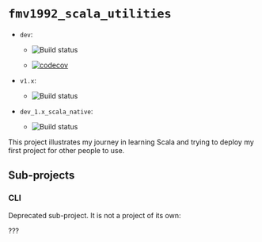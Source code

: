 # `fmv1992_scala_utilities`

*   `dev`:

    *   ![Build status](https://travis-ci.com/fmv1992/fmv1992_scala_utilities.svg?branch=dev)

    *   [![codecov](https://codecov.io/gh/fmv1992/fmv1992_scala_utilities/branch/dev/graph/badge.svg)](https://codecov.io/gh/fmv1992/fmv1992_scala_utilities)

*   `v1.x`:

    *   ![Build status](https://travis-ci.org/fmv1992/fmv1992_scala_utilities.svg?branch=v1.x)

*   `dev_1.x_scala_native`:

    *   ![Build status](https://travis-ci.org/fmv1992/fmv1992_scala_utilities.svg?branch=dev_1.x_scala_native)

This project illustrates my journey in learning Scala and trying to deploy my first project for other people to use.

## Sub-projects

### CLI

Deprecated sub-project. It is not a project of its own:

???

<!--

## TODO

*   Important commit: `b13d013d897bfbde2f6c94a6264cc3e5319078f6`: has no
    circular dependencies with other projects.

1.  Publish on a central repository. See:

    i.  <https://central.sonatype.org/pages/ossrh-guide.html#initial-setup>

    i.  <https://docs.scala-lang.org/overviews/contributors/index.html>

1.  Have 90% of code coverage.

1.  Document the code according to:

    1.  <https://docs.scala-lang.org/tour/packages-and-imports.html>

        *   ???: Use the `io.github.fmv1992` scheme.

    1.  <https://docs.scala-lang.org/style/scaladoc.html>

    1.  <https://docs.scala-lang.org/overviews/scaladoc/for-library-authors.html>

    *   Create a GNU style documentation.

    *   Move this readme to a documentation folder; create readme programatically.

1. Add references to `SICP` and `FPIS`.

-->

[comment]: # ( vim: set filetype=markdown fileformat=unix nowrap spell spelllang=en: )
